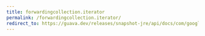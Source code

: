 ```yaml
---
title: forwardingcollection.iterator
permalink: /forwardingcollection.iterator/
redirect_to: https://guava.dev/releases/snapshot-jre/api/docs/com/google/common/collect/ForwardingCollection.html#iterator--
---
```

